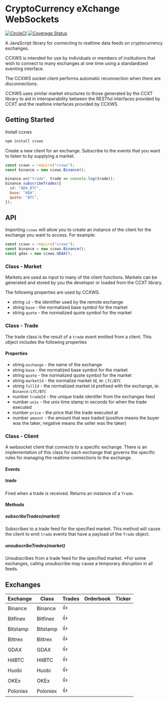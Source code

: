 # CryptoCurrency eXchange WebSockets

[![CircleCI](https://circleci.com/gh/altangent/ccxws/tree/master.svg?style=shield)](https://circleci.com/gh/altangent/ccxws/tree/master)
[![Coverage Status](https://coveralls.io/repos/github/altangent/ccxws/badge.svg?branch=master)](https://coveralls.io/github/altangent/ccxws?branch=master)

A JavaScript library for connecting to realtime data feeds on cryptocurrency exchanges.

CCXWS is intended for use by individuals or members of institutions that wish to connect to many exchanges at one time using a standardized eventing interface.

The CCXWS socket client performs automatic reconnection when there are disconnections.

CCXWS uses similar market structures to those generated by the CCXT library to aid in interoperability between the RESTful interfaces provided by CCXT and the realtime interfaces provided by CCXWS.

## Getting Started

Install ccxws

```bash
npm install ccxws
```

Create a new client for an exchange. Subscribe to the events that you want to listen to by supplying a market.

```javascript
const ccxws = require("ccxws");
const binance = new ccxws.Binance();

binance.on("trade", trade => console.log(trade));
binance.subscribeTrades({
  id: "ADA_BTC",
  base: "ADA",
  quote: "BTC",
});
```

## API

Importing `ccxws` will allow you to create an instance of the client for the exchange you want to access. For example:

```javascript
const ccxws = require("ccxws");
const binance = new ccxws.Binance();
const gdax = new ccxws.GDAX();
```

### Class - Market

Markets are used as input to many of the client functions. Markets can be generated and stored by you the developer or loaded from the CCXT library.

The following properties are used by CCXWS.

* string `id` - the identifier used by the remote exchange
* string `base` - the normalized base symbol for the market
* string `quote` - the normalized quote symbol for the market

### Class - Trade

The trade class is the result of a `trade` event emitted from a client. This object includes the following properties

#### Properties

* string `exchange` - the name of the exchange
* string `base` - the normalized base symbol for the market
* string `quote` - the normalized quote symbol for the market
* string `marketId` - the normalize market id, ie: `LTC/BTC`
* string `fullId` - the normalized market id prefixed with the exchange, ie: `Binance:LTC/BTC`
* number `tradeId` - the unique trade identifer from the exchanges feed
* number `unix` - the unix time stamp in seconds for when the trade executed
* number `price` - the price that the trade executed at
* number `amount` - the amount that was traded (positive means the buyer was the taker, negative means the seller was the taker)

### Class - Client

A websocket client that connects to a specific exchange. There is an implementation of this class for each exchange that governs the specific rules for managing the realtime connections to the exchange.

#### Events

##### trade

Fired when a trade is received. Returns an instance of a `Trade`.

#### Methods

##### subscribeTrades(market)

Subscribes to a trade feed for the specified market. This method will cause the client to emit `trade` events that have a payload of the `Trade` object.

##### unsubscribeTrades(market)

Unsubscribes from a trade feed for the specified market. \*For some exchanges, calling unsubscribe may cause a temporary disruption in all feeds.

## Exchanges

| Exchange | Class    | Trades | Orderbook | Ticker |
| -------- | -------- | ------ | --------- | ------ |
| Binance  | Binance  | :+1:   |           |        |
| Bitfinex | Bitfinex | :+1:   |           |        |
| Bitstamp | Bitstamp | :+1:   |           |        |
| Bittrex  | Bittrex  | :+1:   |           |        |
| GDAX     | GDAX     | :+1:   |           |        |
| HitBTC   | HitBTC   | :+1:   |           |        |
| Huobi    | Huobi    | :+1:   |           |        |
| OKEx     | OKEx     | :+1:   |           |        |
| Poloniex | Poloniex | :+1:   |           |        |
